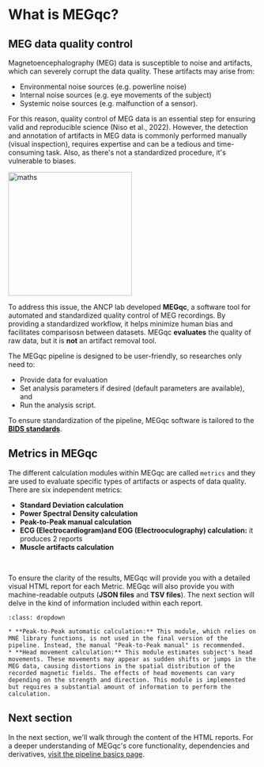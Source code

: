 # What is MEGqc?

## MEG data quality control
Magnetoencephalography (MEG) data is susceptible to  noise and artifacts, which can severely corrupt the data quality. These artifacts may arise from:
- Environmental noise sources (e.g. powerline noise)
- Internal noise sources (e.g. eye movements of the subject)
- Systemic noise sources (e.g. malfunction of a sensor).

For this reason, quality control of MEG data is an essential step for ensuring valid and reproducible science (Niso et al., 2022). However, the detection and annotation of artifacts in MEG data is commonly performed manually (visual inspection), requires expertise and can be a tedious and time-consuming task. Also, as there's not a standardized procedure, it's vulnerable to biases.

<img src="https://media1.tenor.com/m/DCycRQnBpOYAAAAd/math-hmm.gif" alt="maths" width="250px">

<br>  

To address this issue, the ANCP lab developed **MEGqc**, a software tool for automated and standardized quality control of MEG recordings. By providing a standardized workflow, it helps minimize human bias and facilitates comparisosn between datasets. MEGqc **evaluates** the quality of raw data, but it is **not** an artifact removal tool.

The MEGqc pipeline is designed to be user-friendly, so researches only need to:
- Provide data for evaluation
- Set analysis parameters if desired (default parameters are available), and 
- Run the analysis script.

To ensure standardization of the pipeline, MEGqc software is tailored to the [**BIDS standards**](../extra/bids.md).


## Metrics in MEGqc
The different calculation modules within MEGqc are called `metrics` and they are used to evaluate specific types of artifacts or aspects of data quality. There are six independent metrics:
- **Standard Deviation calculation**
- **Power Spectral Density calculation**
- **Peak-to-Peak manual calculation**
- **ECG (Electrocardiogram)and EOG (Electrooculography) calculation:** it produces 2 reports
- **Muscle artifacts calculation**
<br>  

To ensure the clarity of the results, MEGqc will provide you with a detailed visual HTML report for each Metric. MEGqc will also provide you with machine-readable outputs (**JSON files** and **TSV files**). The next section will delve in the kind of information included within each report. 



```{admonition} There are 2 other metrics within MEG QC
:class: dropdown

* **Peak-to-Peak automatic calculation:** This module, which relies on MNE library functions, is not used in the final version of the pipeline. Instead, the manual "Peak-to-Peak manual" is recommended.
* **Head movement calculation:** This module estimates subject's head movements. These movements may appear as sudden shifts or jumps in the MEG data, causing distortions in the spatial distribution of the recorded magnetic fields. The effects of head movements can vary depending on the strength and direction. This module is implemented but requires a substantial amount of information to perform the calculation.

``` 


## Next section
In the next section, we'll walk through the content of the HTML reports.
For a deeper understanding of MEGqc's core functionality, dependencies and derivatives, [visit the pipeline basics page](../extra/details.md).


        
